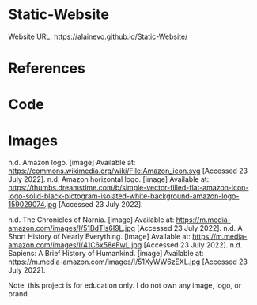 # Static-Website
Website URL: https://alainevo.github.io/Static-Website/




# References
# Code

# Images
n.d. Amazon logo. [image] Available at: <https://commons.wikimedia.org/wiki/File:Amazon_icon.svg> [Accessed 23 July 2022].
n.d. Amazon horizontal logo. [image] Available at: <https://thumbs.dreamstime.com/b/simple-vector-filled-flat-amazon-icon-logo-solid-black-pictogram-isolated-white-background-amazon-logo-159029074.jpg> [Accessed 23 July 2022].

n.d. The Chronicles of Narnia. [image] Available at: <https://m.media-amazon.com/images/I/51BdTls6I9L.jpg> [Accessed 23 July 2022].
n.d. A Short History of Nearly Everything. [image] Available at: <https://m.media-amazon.com/images/I/41C6x58eFwL.jpg> [Accessed 23 July 2022].
n.d. Sapiens: A Brief History of Humankind. [image] Available at: <https://m.media-amazon.com/images/I/51XyWW6zEXL.jpg> [Accessed 23 July 2022].

Note: this project is for education only. I do not own any image, logo, or brand.